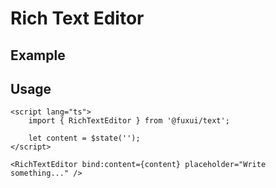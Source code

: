 <script lang="ts">
	import Example from './Example.svelte';
</script>

# Rich Text Editor

## Example

<Example />

## Usage

```svelte
<script lang="ts">
	import { RichTextEditor } from '@fuxui/text';

	let content = $state('');
</script>

<RichTextEditor bind:content={content} placeholder="Write something..." />
```

